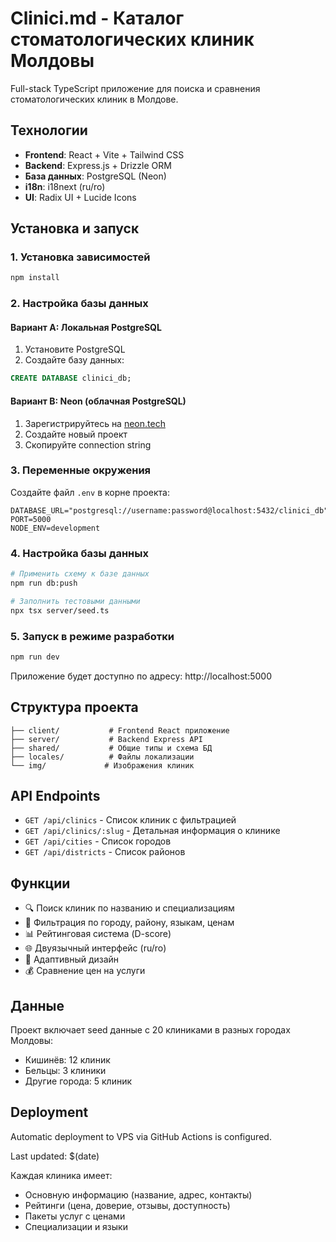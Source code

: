 # Clinici.md - Каталог стоматологических клиник Молдовы

Full-stack TypeScript приложение для поиска и сравнения стоматологических клиник в Молдове.

## Технологии

- **Frontend**: React + Vite + Tailwind CSS
- **Backend**: Express.js + Drizzle ORM
- **База данных**: PostgreSQL (Neon)
- **i18n**: i18next (ru/ro)
- **UI**: Radix UI + Lucide Icons

## Установка и запуск

### 1. Установка зависимостей
```bash
npm install
```

### 2. Настройка базы данных

#### Вариант A: Локальная PostgreSQL
1. Установите PostgreSQL
2. Создайте базу данных:
```sql
CREATE DATABASE clinici_db;
```

#### Вариант B: Neon (облачная PostgreSQL)
1. Зарегистрируйтесь на [neon.tech](https://neon.tech)
2. Создайте новый проект
3. Скопируйте connection string

### 3. Переменные окружения
Создайте файл `.env` в корне проекта:
```env
DATABASE_URL="postgresql://username:password@localhost:5432/clinici_db"
PORT=5000
NODE_ENV=development
```

### 4. Настройка базы данных
```bash
# Применить схему к базе данных
npm run db:push

# Заполнить тестовыми данными
npx tsx server/seed.ts
```

### 5. Запуск в режиме разработки
```bash
npm run dev
```

Приложение будет доступно по адресу: http://localhost:5000

## Структура проекта

```
├── client/           # Frontend React приложение
├── server/           # Backend Express API
├── shared/           # Общие типы и схема БД
├── locales/          # Файлы локализации
└── img/             # Изображения клиник
```

## API Endpoints

- `GET /api/clinics` - Список клиник с фильтрацией
- `GET /api/clinics/:slug` - Детальная информация о клинике
- `GET /api/cities` - Список городов
- `GET /api/districts` - Список районов

## Функции

- 🔍 Поиск клиник по названию и специализациям
- 🏥 Фильтрация по городу, району, языкам, ценам
- 📊 Рейтинговая система (D-score)
- 🌐 Двуязычный интерфейс (ru/ro)
- 📱 Адаптивный дизайн
- 💰 Сравнение цен на услуги

## Данные

Проект включает seed данные с 20 клиниками в разных городах Молдовы:
- Кишинёв: 12 клиник
- Бельцы: 3 клиники  
- Другие города: 5 клиник

## Deployment

Automatic deployment to VPS via GitHub Actions is configured.

Last updated: $(date)

Каждая клиника имеет:
- Основную информацию (название, адрес, контакты)
- Рейтинги (цена, доверие, отзывы, доступность)
- Пакеты услуг с ценами
- Специализации и языки
